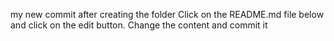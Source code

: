 my new commit after creating the folder
Click on the README.md file below and click on the edit button. Change the content and commit it
